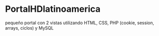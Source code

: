 # PortalHDlatinoamerica
pequeño portal con 2 vistas utilizando HTML, CSS, PHP (cookie, session, arrays, ciclos) y MySQL
